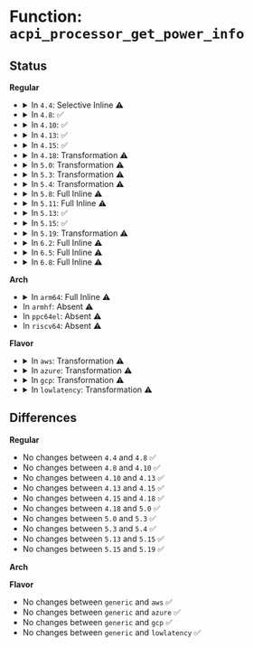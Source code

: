 # Function: <code>acpi_processor_get_power_info</code>

## Status
<b>Regular</b>
<ul>
<li>
<details>
<summary>In <code>4.4</code>: Selective Inline ⚠️</summary>

```c
int acpi_processor_get_power_info(struct acpi_processor *pr);
```

**Collision:** Unique Static

**Inline:** Selective

**Transformation:** False

**Instances:**

```
In drivers/acpi/processor_idle.c (ffffffff814ac735)
Location: drivers/acpi/processor_idle.c:613
Inline: True
Direct callers:
  - drivers/acpi/processor_idle.c:acpi_processor_hotplug
  - drivers/acpi/processor_idle.c:acpi_processor_cst_has_changed
  - drivers/acpi/processor_idle.c:acpi_processor_cst_has_changed
  - drivers/acpi/processor_idle.c:acpi_processor_power_init
```
**Symbols:**

```
ffffffff814ac735-ffffffff814acc49: acpi_processor_get_power_info (STB_LOCAL)
```
</details>
</li>
<li>
<details>
<summary>In <code>4.8</code>: ✅</summary>

```c
int acpi_processor_get_power_info(struct acpi_processor *pr);
```

**Collision:** Unique Static

**Inline:** No

**Transformation:** False

**Instances:**

```
In drivers/acpi/processor_idle.c (ffffffff814fbfbd)
Location: drivers/acpi/processor_idle.c:1324
Inline: False
Direct callers:
  - drivers/acpi/processor_idle.c:acpi_processor_power_init
  - drivers/acpi/processor_idle.c:acpi_processor_power_state_has_changed
  - drivers/acpi/processor_idle.c:acpi_processor_power_state_has_changed
  - drivers/acpi/processor_idle.c:acpi_processor_hotplug
```
**Symbols:**

```
ffffffff814fbfbd-ffffffff814fc4e4: acpi_processor_get_power_info (STB_LOCAL)
```
</details>
</li>
<li>
<details>
<summary>In <code>4.10</code>: ✅</summary>

```c
int acpi_processor_get_power_info(struct acpi_processor *pr);
```

**Collision:** Unique Static

**Inline:** No

**Transformation:** False

**Instances:**

```
In drivers/acpi/processor_idle.c (ffffffff8151ec91)
Location: drivers/acpi/processor_idle.c:1325
Inline: False
Direct callers:
  - drivers/acpi/processor_idle.c:acpi_processor_power_init
  - drivers/acpi/processor_idle.c:acpi_processor_power_state_has_changed
  - drivers/acpi/processor_idle.c:acpi_processor_power_state_has_changed
  - drivers/acpi/processor_idle.c:acpi_processor_hotplug
```
**Symbols:**

```
ffffffff8151ec91-ffffffff8151f1bb: acpi_processor_get_power_info (STB_LOCAL)
```
</details>
</li>
<li>
<details>
<summary>In <code>4.13</code>: ✅</summary>

```c
int acpi_processor_get_power_info(struct acpi_processor *pr);
```

**Collision:** Unique Static

**Inline:** No

**Transformation:** False

**Instances:**

```
In drivers/acpi/processor_idle.c (ffffffff81530180)
Location: drivers/acpi/processor_idle.c:1325
Inline: False
Direct callers:
  - drivers/acpi/processor_idle.c:acpi_processor_power_init
  - drivers/acpi/processor_idle.c:acpi_processor_power_state_has_changed
  - drivers/acpi/processor_idle.c:acpi_processor_power_state_has_changed
  - drivers/acpi/processor_idle.c:acpi_processor_hotplug
```
**Symbols:**

```
ffffffff81530180-ffffffff81530807: acpi_processor_get_power_info (STB_LOCAL)
```
</details>
</li>
<li>
<details>
<summary>In <code>4.15</code>: ✅</summary>

```c
int acpi_processor_get_power_info(struct acpi_processor *pr);
```

**Collision:** Unique Static

**Inline:** No

**Transformation:** False

**Instances:**

```
In drivers/acpi/processor_idle.c (ffffffff81590e50)
Location: drivers/acpi/processor_idle.c:1334
Inline: False
Direct callers:
  - drivers/acpi/processor_idle.c:acpi_processor_power_init
  - drivers/acpi/processor_idle.c:acpi_processor_power_state_has_changed
  - drivers/acpi/processor_idle.c:acpi_processor_power_state_has_changed
  - drivers/acpi/processor_idle.c:acpi_processor_hotplug
```
**Symbols:**

```
ffffffff81590e50-ffffffff815917e1: acpi_processor_get_power_info (STB_LOCAL)
```
</details>
</li>
<li>
<details>
<summary>In <code>4.18</code>: Transformation ⚠️</summary>

```c
int acpi_processor_get_power_info(struct acpi_processor *pr);
```

**Collision:** Unique Static

**Inline:** No

**Transformation:** True

**Instances:**

```
In drivers/acpi/processor_idle.c (0)
Location: drivers/acpi/processor_idle.c:1338
Inline: False
Direct callers:
  - drivers/acpi/processor_idle.c:acpi_processor_power_init
  - drivers/acpi/processor_idle.c:acpi_processor_power_state_has_changed
  - drivers/acpi/processor_idle.c:acpi_processor_power_state_has_changed
  - drivers/acpi/processor_idle.c:acpi_processor_hotplug
```
**Symbols:**

```
ffffffff815c8230-ffffffff815c8b3f: acpi_processor_get_power_info (STB_LOCAL)
ffffffff815c9616-ffffffff815c9694: acpi_processor_get_power_info.cold.17 (STB_LOCAL)
```
</details>
</li>
<li>
<details>
<summary>In <code>5.0</code>: Transformation ⚠️</summary>

```c
int acpi_processor_get_power_info(struct acpi_processor *pr);
```

**Collision:** Unique Static

**Inline:** No

**Transformation:** True

**Instances:**

```
In drivers/acpi/processor_idle.c (0)
Location: drivers/acpi/processor_idle.c:1339
Inline: False
Direct callers:
  - drivers/acpi/processor_idle.c:acpi_processor_power_init
  - drivers/acpi/processor_idle.c:acpi_processor_power_state_has_changed
  - drivers/acpi/processor_idle.c:acpi_processor_power_state_has_changed
  - drivers/acpi/processor_idle.c:acpi_processor_hotplug
```
**Symbols:**

```
ffffffff815e17f0-ffffffff815e2102: acpi_processor_get_power_info (STB_LOCAL)
ffffffff815e2bf6-ffffffff815e2c74: acpi_processor_get_power_info.cold.17 (STB_LOCAL)
```
</details>
</li>
<li>
<details>
<summary>In <code>5.3</code>: Transformation ⚠️</summary>

```c
int acpi_processor_get_power_info(struct acpi_processor *pr);
```

**Collision:** Unique Static

**Inline:** No

**Transformation:** True

**Instances:**

```
In drivers/acpi/processor_idle.c (0)
Location: drivers/acpi/processor_idle.c:1334
Inline: False
Direct callers:
  - drivers/acpi/processor_idle.c:acpi_processor_power_init
  - drivers/acpi/processor_idle.c:acpi_processor_power_state_has_changed
  - drivers/acpi/processor_idle.c:acpi_processor_power_state_has_changed
  - drivers/acpi/processor_idle.c:acpi_processor_hotplug
```
**Symbols:**

```
ffffffff81613340-ffffffff81613ca0: acpi_processor_get_power_info (STB_LOCAL)
ffffffff81614789-ffffffff8161480c: acpi_processor_get_power_info.cold (STB_LOCAL)
```
</details>
</li>
<li>
<details>
<summary>In <code>5.4</code>: Transformation ⚠️</summary>

```c
int acpi_processor_get_power_info(struct acpi_processor *pr);
```

**Collision:** Unique Static

**Inline:** No

**Transformation:** True

**Instances:**

```
In drivers/acpi/processor_idle.c (0)
Location: drivers/acpi/processor_idle.c:1334
Inline: False
Direct callers:
  - drivers/acpi/processor_idle.c:acpi_processor_power_init
  - drivers/acpi/processor_idle.c:acpi_processor_power_state_has_changed
  - drivers/acpi/processor_idle.c:acpi_processor_power_state_has_changed
  - drivers/acpi/processor_idle.c:acpi_processor_hotplug
```
**Symbols:**

```
ffffffff81634840-ffffffff816351a0: acpi_processor_get_power_info (STB_LOCAL)
ffffffff81635c79-ffffffff81635cfc: acpi_processor_get_power_info.cold (STB_LOCAL)
```
</details>
</li>
<li>
<details>
<summary>In <code>5.8</code>: Full Inline ⚠️</summary>

**Collision:** Unique Static

**Inline:** Full

**Transformation:** False

**Instances:**

```
In drivers/acpi/processor_idle.c (ffffffff816e26e0)
Location: drivers/acpi/processor_idle.c:1194
Inline: True
Inline callers:
  - drivers/acpi/processor_idle.c:acpi_processor_power_init
  - drivers/acpi/processor_idle.c:acpi_processor_power_state_has_changed
  - drivers/acpi/processor_idle.c:acpi_processor_power_state_has_changed
  - drivers/acpi/processor_idle.c:acpi_processor_hotplug
```
</details>
</li>
<li>
<details>
<summary>In <code>5.11</code>: Full Inline ⚠️</summary>

**Collision:** Unique Static

**Inline:** Full

**Transformation:** False

**Instances:**

```
In drivers/acpi/processor_idle.c (ffffffff81700380)
Location: drivers/acpi/processor_idle.c:1214
Inline: True
Inline callers:
  - drivers/acpi/processor_idle.c:acpi_processor_power_init
  - drivers/acpi/processor_idle.c:acpi_processor_power_state_has_changed
  - drivers/acpi/processor_idle.c:acpi_processor_power_state_has_changed
  - drivers/acpi/processor_idle.c:acpi_processor_hotplug
```
</details>
</li>
<li>
<details>
<summary>In <code>5.13</code>: ✅</summary>

```c
int acpi_processor_get_power_info(struct acpi_processor *pr);
```

**Collision:** Unique Static

**Inline:** No

**Transformation:** False

**Instances:**

```
In drivers/acpi/processor_idle.c (ffffffff816e1680)
Location: drivers/acpi/processor_idle.c:1248
Inline: False
Direct callers:
  - drivers/acpi/processor_idle.c:acpi_processor_power_init
  - drivers/acpi/processor_idle.c:acpi_processor_power_state_has_changed
  - drivers/acpi/processor_idle.c:acpi_processor_power_state_has_changed
  - drivers/acpi/processor_idle.c:acpi_processor_hotplug
```
**Symbols:**

```
ffffffff816e1680-ffffffff816e1778: acpi_processor_get_power_info (STB_LOCAL)
```
</details>
</li>
<li>
<details>
<summary>In <code>5.15</code>: ✅</summary>

```c
int acpi_processor_get_power_info(struct acpi_processor *pr);
```

**Collision:** Unique Static

**Inline:** No

**Transformation:** False

**Instances:**

```
In drivers/acpi/processor_idle.c (ffffffff81759ac0)
Location: drivers/acpi/processor_idle.c:1249
Inline: False
Direct callers:
  - drivers/acpi/processor_idle.c:acpi_processor_power_init
  - drivers/acpi/processor_idle.c:acpi_processor_power_state_has_changed
  - drivers/acpi/processor_idle.c:acpi_processor_power_state_has_changed
  - drivers/acpi/processor_idle.c:acpi_processor_hotplug
```
**Symbols:**

```
ffffffff81759ac0-ffffffff81759bdf: acpi_processor_get_power_info (STB_LOCAL)
```
</details>
</li>
<li>
<details>
<summary>In <code>5.19</code>: Transformation ⚠️</summary>

```c
int acpi_processor_get_power_info(struct acpi_processor *pr);
```

**Collision:** Unique Static

**Inline:** No

**Transformation:** True

**Instances:**

```
In drivers/acpi/processor_idle.c (0)
Location: drivers/acpi/processor_idle.c:1258
Inline: False
Direct callers:
  - drivers/acpi/processor_idle.c:acpi_processor_power_init
  - drivers/acpi/processor_idle.c:acpi_processor_power_state_has_changed
  - drivers/acpi/processor_idle.c:acpi_processor_power_state_has_changed
  - drivers/acpi/processor_idle.c:acpi_processor_hotplug
```
**Symbols:**

```
ffffffff8188d2a0-ffffffff8188d3dd: acpi_processor_get_power_info (STB_LOCAL)
ffffffff81eb943f-ffffffff81eb9454: acpi_processor_get_power_info.cold (STB_LOCAL)
```
</details>
</li>
<li>
<details>
<summary>In <code>6.2</code>: Full Inline ⚠️</summary>

**Collision:** Unique Static

**Inline:** Full

**Transformation:** False

**Instances:**

```
In drivers/acpi/processor_idle.c (ffffffff819d5440)
Location: drivers/acpi/processor_idle.c:1277
Inline: True
Inline callers:
  - drivers/acpi/processor_idle.c:acpi_processor_power_init
  - drivers/acpi/processor_idle.c:acpi_processor_power_state_has_changed
  - drivers/acpi/processor_idle.c:acpi_processor_power_state_has_changed
  - drivers/acpi/processor_idle.c:acpi_processor_hotplug
```
</details>
</li>
<li>
<details>
<summary>In <code>6.5</code>: Full Inline ⚠️</summary>

**Collision:** Unique Static

**Inline:** Full

**Transformation:** False

**Instances:**

```
In drivers/acpi/processor_idle.c (ffffffff81a1cd83)
Location: drivers/acpi/processor_idle.c:1279
Inline: True
Inline callers:
  - drivers/acpi/processor_idle.c:acpi_processor_power_init
  - drivers/acpi/processor_idle.c:acpi_processor_power_state_has_changed
  - drivers/acpi/processor_idle.c:acpi_processor_power_state_has_changed
  - drivers/acpi/processor_idle.c:acpi_processor_hotplug
```
</details>
</li>
<li>
<details>
<summary>In <code>6.8</code>: Full Inline ⚠️</summary>

**Collision:** Unique Static

**Inline:** Full

**Transformation:** False

**Instances:**

```
In drivers/acpi/processor_idle.c (ffffffff81a68060)
Location: drivers/acpi/processor_idle.c:1278
Inline: True
Inline callers:
  - drivers/acpi/processor_idle.c:acpi_processor_power_init
  - drivers/acpi/processor_idle.c:acpi_processor_power_state_has_changed
  - drivers/acpi/processor_idle.c:acpi_processor_power_state_has_changed
  - drivers/acpi/processor_idle.c:acpi_processor_hotplug
```
</details>
</li>
</ul>
<b>Arch</b>
<ul>
<li>
<details>
<summary>In <code>arm64</code>: Full Inline ⚠️</summary>

**Collision:** Unique Static

**Inline:** Full

**Transformation:** False

**Instances:**

```
In drivers/acpi/processor_idle.c (ffff8000107a2eb8)
Location: drivers/acpi/processor_idle.c:1334
Inline: True
Inline callers:
  - drivers/acpi/processor_idle.c:acpi_processor_power_init
  - drivers/acpi/processor_idle.c:acpi_processor_power_state_has_changed
  - drivers/acpi/processor_idle.c:acpi_processor_power_state_has_changed
  - drivers/acpi/processor_idle.c:acpi_processor_hotplug
```
</details>
</li>
<li>
In <code>armhf</code>: Absent ⚠️
</li>
<li>
In <code>ppc64el</code>: Absent ⚠️
</li>
<li>
In <code>riscv64</code>: Absent ⚠️
</li>
</ul>
<b>Flavor</b>
<ul>
<li>
<details>
<summary>In <code>aws</code>: Transformation ⚠️</summary>

```c
int acpi_processor_get_power_info(struct acpi_processor *pr);
```

**Collision:** Unique Static

**Inline:** No

**Transformation:** True

**Instances:**

```
In drivers/acpi/processor_idle.c (0)
Location: drivers/acpi/processor_idle.c:1334
Inline: False
Direct callers:
  - drivers/acpi/processor_idle.c:acpi_processor_power_init
  - drivers/acpi/processor_idle.c:acpi_processor_power_state_has_changed
  - drivers/acpi/processor_idle.c:acpi_processor_power_state_has_changed
  - drivers/acpi/processor_idle.c:acpi_processor_hotplug
```
**Symbols:**

```
ffffffff81604340-ffffffff8160498c: acpi_processor_get_power_info (STB_LOCAL)
ffffffff81605469-ffffffff816054cd: acpi_processor_get_power_info.cold (STB_LOCAL)
```
</details>
</li>
<li>
<details>
<summary>In <code>azure</code>: Transformation ⚠️</summary>

```c
int acpi_processor_get_power_info(struct acpi_processor *pr);
```

**Collision:** Unique Static

**Inline:** No

**Transformation:** True

**Instances:**

```
In drivers/acpi/processor_idle.c (0)
Location: drivers/acpi/processor_idle.c:1334
Inline: False
Direct callers:
  - drivers/acpi/processor_idle.c:acpi_processor_power_init
  - drivers/acpi/processor_idle.c:acpi_processor_power_state_has_changed
  - drivers/acpi/processor_idle.c:acpi_processor_power_state_has_changed
  - drivers/acpi/processor_idle.c:acpi_processor_hotplug
```
**Symbols:**

```
ffffffff815ef3f0-ffffffff815efa3c: acpi_processor_get_power_info (STB_LOCAL)
ffffffff815f0519-ffffffff815f057d: acpi_processor_get_power_info.cold (STB_LOCAL)
```
</details>
</li>
<li>
<details>
<summary>In <code>gcp</code>: Transformation ⚠️</summary>

```c
int acpi_processor_get_power_info(struct acpi_processor *pr);
```

**Collision:** Unique Static

**Inline:** No

**Transformation:** True

**Instances:**

```
In drivers/acpi/processor_idle.c (0)
Location: drivers/acpi/processor_idle.c:1334
Inline: False
Direct callers:
  - drivers/acpi/processor_idle.c:acpi_processor_power_init
  - drivers/acpi/processor_idle.c:acpi_processor_power_state_has_changed
  - drivers/acpi/processor_idle.c:acpi_processor_power_state_has_changed
  - drivers/acpi/processor_idle.c:acpi_processor_hotplug
```
**Symbols:**

```
ffffffff81628b20-ffffffff81629480: acpi_processor_get_power_info (STB_LOCAL)
ffffffff81629f59-ffffffff81629fdc: acpi_processor_get_power_info.cold (STB_LOCAL)
```
</details>
</li>
<li>
<details>
<summary>In <code>lowlatency</code>: Transformation ⚠️</summary>

```c
int acpi_processor_get_power_info(struct acpi_processor *pr);
```

**Collision:** Unique Static

**Inline:** No

**Transformation:** True

**Instances:**

```
In drivers/acpi/processor_idle.c (0)
Location: drivers/acpi/processor_idle.c:1334
Inline: False
Direct callers:
  - drivers/acpi/processor_idle.c:acpi_processor_power_init
  - drivers/acpi/processor_idle.c:acpi_processor_power_state_has_changed
  - drivers/acpi/processor_idle.c:acpi_processor_power_state_has_changed
  - drivers/acpi/processor_idle.c:acpi_processor_hotplug
```
**Symbols:**

```
ffffffff816429d0-ffffffff81643330: acpi_processor_get_power_info (STB_LOCAL)
ffffffff81643df9-ffffffff81643e7c: acpi_processor_get_power_info.cold (STB_LOCAL)
```
</details>
</li>
</ul>

## Differences
<b>Regular</b>
<ul>
<li>
No changes between <code>4.4</code> and <code>4.8</code> ✅
</li>
<li>
No changes between <code>4.8</code> and <code>4.10</code> ✅
</li>
<li>
No changes between <code>4.10</code> and <code>4.13</code> ✅
</li>
<li>
No changes between <code>4.13</code> and <code>4.15</code> ✅
</li>
<li>
No changes between <code>4.15</code> and <code>4.18</code> ✅
</li>
<li>
No changes between <code>4.18</code> and <code>5.0</code> ✅
</li>
<li>
No changes between <code>5.0</code> and <code>5.3</code> ✅
</li>
<li>
No changes between <code>5.3</code> and <code>5.4</code> ✅
</li>
<li>
No changes between <code>5.13</code> and <code>5.15</code> ✅
</li>
<li>
No changes between <code>5.15</code> and <code>5.19</code> ✅
</li>
</ul>
<b>Arch</b>
<ul>
</ul>
<b>Flavor</b>
<ul>
<li>
No changes between <code>generic</code> and <code>aws</code> ✅
</li>
<li>
No changes between <code>generic</code> and <code>azure</code> ✅
</li>
<li>
No changes between <code>generic</code> and <code>gcp</code> ✅
</li>
<li>
No changes between <code>generic</code> and <code>lowlatency</code> ✅
</li>
</ul>
